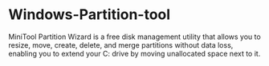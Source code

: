 # Windows-Partition-tool
MiniTool Partition Wizard is a free disk management utility that allows you to resize, move, create, delete, and merge partitions without data loss, enabling you to extend your C: drive by moving unallocated space next to it.

